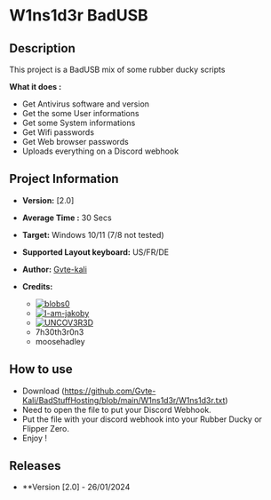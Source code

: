 # W1ns1d3r BadUSB

## Description

This project is a BadUSB mix of some rubber ducky scripts

**What it does :** 
- Get Antivirus software and version
- Get the some User informations
- Get some System informations
- Get Wifi passwords
- Get Web browser passwords
- Uploads everything on a Discord webhook


## Project Information

- **Version:** [2.0]
- **Average Time :** 30 Secs
- **Target:** Windows 10/11 (7/8 not tested)
- **Supported Layout keyboard:** US/FR/DE
- **Author:** [Gvte-kali](https://github.com/Gvte-Kali/BadStuffHosting)
  
- **Credits:**
  - [![blobs0](https://img.shields.io/badge/blobs0-Ultimate%20Flipper%20Grabber-brightgreen)](https://github.com/blobs0/Ultimate-Flipper-Grabber)
  - [![I-am-jakoby](https://img.shields.io/badge/I--am--jakoby-Discord%20Webhooks%20Functions-blue)](https://github.com/I-am-jakoby)
  - [![UNCOV3R3D](https://img.shields.io/badge/UNCOV3R3D-Statut-orange)](https://github.com/UNC0V3R3D)
  - 7h30th3r0n3
  - moosehadley


## How to use
- Download (https://github.com/Gvte-Kali/BadStuffHosting/blob/main/W1ns1d3r/W1ns1d3r.txt)
- Need to open the file to put your Discord Webhook.
- Put the file with your discord webhook into your Rubber Ducky or Flipper Zero.
- Enjoy !


## Releases
- **Version [2.0] - 26/01/2024
